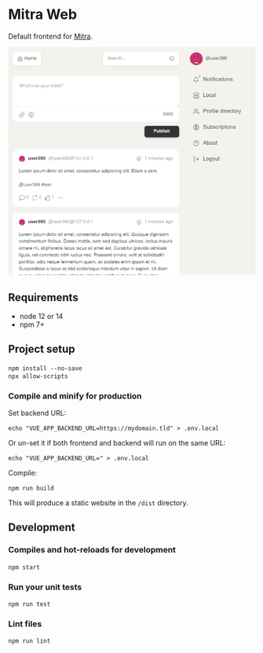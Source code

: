 # Mitra Web

Default frontend for [Mitra](https://codeberg.org/silverpill/mitra).

<img width="650" src="screenshot.png" alt="screenshot">

## Requirements

- node 12 or 14
- npm 7+

## Project setup

```
npm install --no-save
npx allow-scripts
```

### Compile and minify for production

Set backend URL:

```
echo "VUE_APP_BACKEND_URL=https://mydomain.tld" > .env.local
```

Or un-set it if both frontend and backend will run on the same URL:

```
echo "VUE_APP_BACKEND_URL=" > .env.local
```

Compile:

```
npm run build
```

This will produce a static website in the `/dist` directory.

## Development

### Compiles and hot-reloads for development

```
npm start
```

### Run your unit tests

```
npm run test
```

### Lint files

```
npm run lint
```
